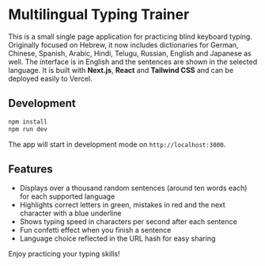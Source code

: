 # Multilingual Typing Trainer

This is a small single page application for practicing blind keyboard typing. Originally focused on Hebrew, it now includes dictionaries for German, Chinese, Spanish, Arabic, Hindi, Telugu, Russian, English and Japanese as well. The interface is in English and the sentences are shown in the selected language. It is built with **Next.js**, **React** and **Tailwind CSS** and can be deployed easily to Vercel.

## Development

```bash
npm install
npm run dev
```

The app will start in development mode on `http://localhost:3000`.

## Features

- Displays over a thousand random sentences (around ten words each) for each supported language
- Highlights correct letters in green, mistakes in red and the next character with a blue underline
- Shows typing speed in characters per second after each sentence
- Fun confetti effect when you finish a sentence
- Language choice reflected in the URL hash for easy sharing

Enjoy practicing your typing skills!
